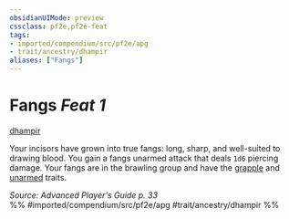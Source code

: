 ```yaml
---
obsidianUIMode: preview
cssclass: pf2e,pf2e-feat
tags:
- imported/compendium/src/pf2e/apg
- trait/ancestry/dhampir
aliases: ["Fangs"]
---
```

# Fangs  *Feat 1*  
[dhampir](dhampir-b1.md)  


Your incisors have grown into true fangs: long, sharp, and well-suited to drawing blood. You gain a fangs unarmed attack that deals `1d6` piercing damage. Your fangs are in the brawling group and have the [grapple](rules/traits/grapple.md) and [unarmed](unarmed.md) traits.

*Source: Advanced Player's Guide p. 33*  
%% #imported/compendium/src/pf2e/apg #trait/ancestry/dhampir %%
